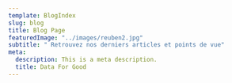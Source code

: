 ```yaml
---
template: BlogIndex
slug: blog
title: Blog Page
featuredImage: "../images/reuben2.jpg"
subtitle: " Retrouvez nos derniers articles et points de vue"
meta:
  description: This is a meta description.
  title: Data For Good
---
```

